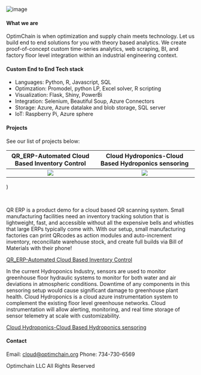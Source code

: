 ![image](https://user-images.githubusercontent.com/84352976/119548089-b5c8d700-bd4a-11eb-902a-886bd1ead34f.png)

####  What we are
OptimChain is when optimization and supply chain meets technology. Let us build end to end solutions for you with theory based analytics. We create proof-of-concept custom time-series analytics, web scraping, BI, and factory floor level integration within an industrial engineering context. 

#### Custom End to End Tech stack
* Languages: Python, R, Javascript, SQL
* Optimzation: Promodel, python LP, Excel solver, R scripting
* Visualization: Flask, Shiny, PowerBi
* Integration: Selenium, Beautiful Soup, Azure Connectors
* Storage: Azure, Azure datalake and blob storage, SQL server
* IoT: Raspberry Pi, Azure sphere

#### Projects
See our list of projects below:


QR_ERP-Automated Cloud Based Inventory Control            |  Cloud Hydroponics-Cloud Based Hydroponics sensoring
:-------------------------:|:-------------------------:
![](https://user-images.githubusercontent.com/84352976/119549387-0260e200-bd4c-11eb-84c1-ed8b2b5a49ed.png)  |  ![](https://user-images.githubusercontent.com/84352976/119551459-874cfb00-bd4e-11eb-8b9d-43c160f75352.png)
)



&nbsp;

QR ERP is a product demo for a cloud based QR scanning system. Small manufacturing facilities need an inventory tracking solution that is lightweight, fast, and accessible without all the expensive bells and whistles that large ERPs typically come with. With our setup, small manufacturing factories can print QRcodes as action modules and auto-increment inventory, reconcillate warehouse stock, and create full builds via Bill of Materials with their phone!

[QR_ERP-Automated Cloud Based Inventory Control](https://github.com/OptimChain/QR_ERP)
        

In the current Hydroponics Industry, sensors are used to monitor greenhouse floor hydraulic systems to monitor for both water and air deviations in atmospheric conditions. Downtime of any components in this sensoring setup would cause significant damage to greenhouse plant health. Cloud Hydroponics is a cloud azure instrumentation system to complement the existing floor level greenhouse networks. Cloud instrumentation will allow alerting, monitoring, and real time storage of sensor telemetry at scale with customizability.

[Cloud Hydroponics-Cloud Based Hydroponics sensoring](https://github.com/OptimChain/Cloud_Hydroponics)

#### Contact

Email: cloud@optimchain.org
Phone: 734-730-6569

Optimchain LLC  All Rights Reserved

